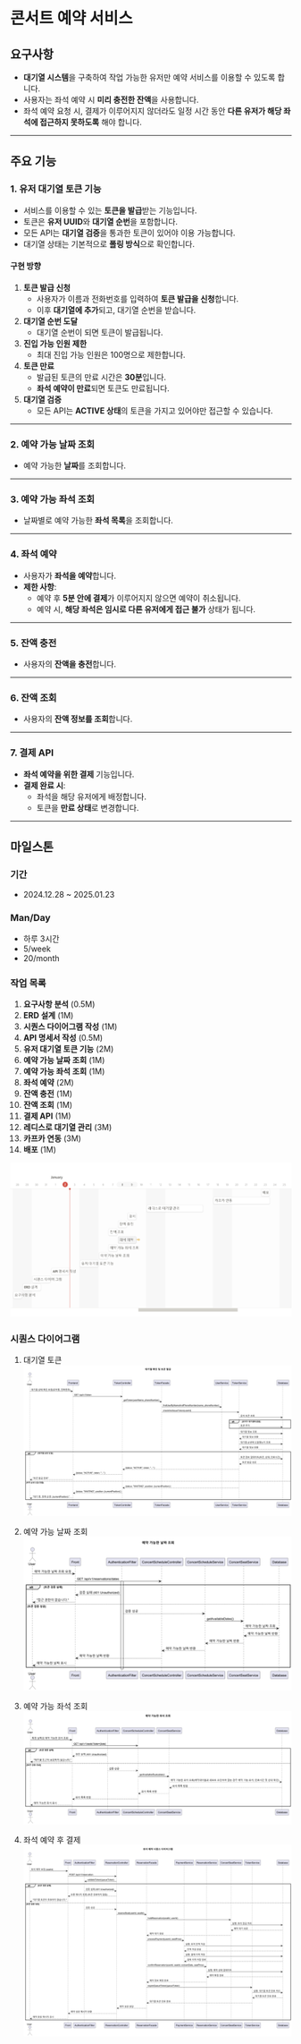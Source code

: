 # 콘서트 예약 서비스

## 요구사항
- **대기열 시스템**을 구축하여 작업 가능한 유저만 예약 서비스를 이용할 수 있도록 합니다.
- 사용자는 좌석 예약 시 **미리 충전한 잔액**을 사용합니다.
- 좌석 예약 요청 시, 결제가 이루어지지 않더라도 일정 시간 동안 **다른 유저가 해당 좌석에 접근하지 못하도록** 해야 합니다.

---

## 주요 기능

### 1. 유저 대기열 토큰 기능
- 서비스를 이용할 수 있는 **토큰을 발급**받는 기능입니다.
- 토큰은 **유저 UUID**와 **대기열 순번**을 포함합니다.
- 모든 API는 **대기열 검증**을 통과한 토큰이 있어야 이용 가능합니다.
- 대기열 상태는 기본적으로 **폴링 방식**으로 확인합니다.

#### 구현 방향
1. **토큰 발급 신청**
    - 사용자가 이름과 전화번호를 입력하여 **토큰 발급을 신청**합니다.
    - 이후 **대기열에 추가**되고, 대기열 순번을 받습니다.
2. **대기열 순번 도달**
    - 대기열 순번이 되면 토큰이 발급됩니다.
3. **진입 가능 인원 제한**
    - 최대 진입 가능 인원은 100명으로 제한합니다.
4. **토큰 만료**
    - 발급된 토큰의 만료 시간은 **30분**입니다.
    - **좌석 예약이 만료**되면 토큰도 만료됩니다.
5. **대기열 검증**
    - 모든 API는 **ACTIVE 상태**의 토큰을 가지고 있어야만 접근할 수 있습니다.

---

### 2. 예약 가능 날짜 조회
- 예약 가능한 **날짜**를 조회합니다.

---

### 3. 예약 가능 좌석 조회
- 날짜별로 예약 가능한 **좌석 목록**을 조회합니다.

---

### 4. 좌석 예약
- 사용자가 **좌석을 예약**합니다.
- **제한 사항**:
    - 예약 후 **5분 안에 결제**가 이루어지지 않으면 예약이 취소됩니다.
    - 예약 시, **해당 좌석은 임시로 다른 유저에게 접근 불가** 상태가 됩니다.
---

### 5. 잔액 충전
- 사용자의 **잔액을 충전**합니다.

---

### 6. 잔액 조회
- 사용자의 **잔액 정보를 조회**합니다.

---

### 7. 결제 API
- **좌석 예약을 위한 결제** 기능입니다.
- **결제 완료 시**:
    - 좌석을 해당 유저에게 배정합니다.
    - 토큰을 **만료 상태**로 변경합니다.
---

## 마일스톤

### 기간
- 2024.12.28 ~ 2025.01.23

### Man/Day
- 하루 3시간
- 5/week
- 20/month

### 작업 목록
1. **요구사항 분석** (0.5M)
2. **ERD 설계** (1M)
3. **시퀀스 다이어그램 작성** (1M)
4. **API 명세서 작성** (0.5M)
5. **유저 대기열 토큰 기능**  (2M)
6. **예약 가능 날짜 조회** (1M)
7. **예약 가능 좌석 조회** (1M)
8. **좌석 예약** (2M)
9. **잔액 충전** (1M)
10. **잔액 조회** (1M)
11. **결제 API** (1M)
12. **레디스로 대기열 관리** (3M)
13. **카프카 연동** (3M)
14. **배포** (1M)

![img.png](docs/img.png)

###  시퀀스 다이어그램

1. 대기열 토큰
![token-sequence.png](docs/token-sequence.png)
2. 예약 가능 날짜 조회
![get-available-date-sequence.png](docs/get-available-date-sequence.png)
 
3. 예약 가능 좌석 조회
![get-available-seats-sequence.png](docs/get-available-seats-sequence.png)

4. 좌석 예약 후 결제
![reservation-sequence.png](docs/reservation-sequence.png)
